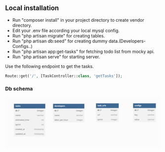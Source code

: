 ## Local installation
- Run "composer install" in your project directory to create vendor directory.
- Edit your .env file according your local mysql config.
- Run "php artisan migrate" for creating tables.
- Run "php artisan db:seed" for creating dummy data.(Developers-Configs..)
- Run "php artisan app:get-tasks" for fetching todo list from mocky api.
- Run "php artisan serve" for starting server.

Use the following endpoint to get the tasks.
```php
Route::get('/', [TaskController::class, 'getTasks']);
```

### Db schema
![Veritabanı Şeması](https://github.com/kadirseckin/todo-api-example/blob/main/resources/db_schema.png)

